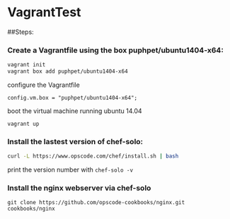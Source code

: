 # VagrantTest
##Steps:
### Create a Vagrantfile using the box puphpet/ubuntu1404-x64:
  ```bash
  vagrant init
  vagrant box add puphpet/ubuntu1404-x64
  ```
  
  configure the Vagrantfile
  ```
  config.vm.box = "puphpet/ubuntu1404-x64";
  ```
  
  boot the virtual machine running ubuntu 14.04
  ```
  vagrant up
  ```
### Install the lastest version of chef-solo:
  ```bash
  curl -L https://www.opscode.com/chef/install.sh | bash
  ```
  print the version number with `chef-solo -v` 
### Install the nginx webserver via chef-solo
  ```
  git clone https://github.com/opscode-cookbooks/nginx.git cookbooks/nginx
  ```
